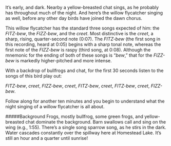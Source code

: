 It’s early, and dark. Nearby a yellow-breasted chat sings, as he probably has throughout much of the night. And here’s the willow flycatcher singing as well, before any other day birds have joined the dawn chorus. 

This willow flycatcher has the standard three songs expected of him: the _FITZ-bew_, the _FIZZ-bew_, and the _creet_.  Most distinctive is the _creet_, a sharp, rising, quarter-second note (0:07). The _FITZ-bew_ (the first song in this recording, heard at 0:05) begins with a sharp tonal note, whereas the first note of the _FIZZ-bew_ is raspy (third song, at 0:08). Although the mnemonic for the ending of both of these songs is “_bew_,” that for the _FIZZ-bew_ is markedly higher-pitched and more intense.
 
With a backdrop of bullfrogs and chat, for the first 30 seconds listen to the songs of this bird play out: 

_FITZ-bew_, _creet_, _FIZZ-bew_, _creet_, _FITZ-bew_, _creet_, _FITZ-bew_, _creet_, _FIZZ-bew_. 

Follow along for another ten minutes and you begin to understand what the night singing of a willow flycatcher is all about. 

#####Background
Frogs, mostly bullfrog, some green frogs, and yellow-breasted chat dominate the background. Barn swallows call and sing on the wing (e.g., 1:55). There’s a single song sparrow song, as he stirs in the dark. Water cascades constantly over the spillway here at Homestead Lake. It’s still an hour and a quarter until sunrise!
